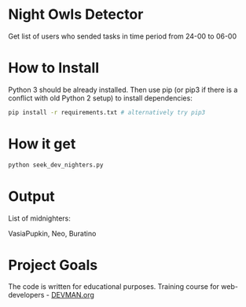 # Night Owls Detector

Get list of users who sended tasks in time period from 24-00 to 06-00

# How to Install

Python 3 should be already installed. Then use pip (or pip3 if there is a conflict with old Python 2 setup) to install dependencies:

```bash
pip install -r requirements.txt # alternatively try pip3
```

# How it get
```bash
python seek_dev_nighters.py
```

# Output

List of midnighters:

VasiaPupkin, Neo, Buratino

# Project Goals

The code is written for educational purposes. Training course for web-developers - [DEVMAN.org](https://devman.org)

